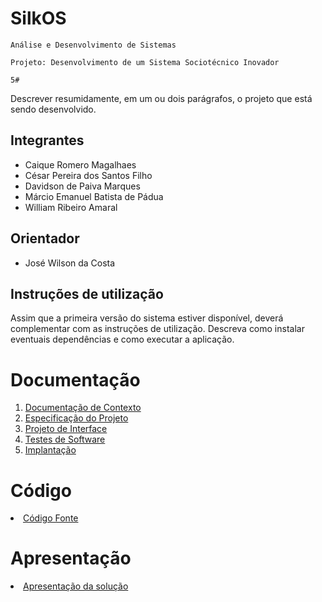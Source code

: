 # SilkOS

`Análise e Desenvolvimento de Sistemas`

`Projeto: Desenvolvimento de um Sistema Sociotécnico Inovador`

`5#`


Descrever resumidamente, em um ou dois parágrafos, o projeto que está sendo desenvolvido.

## Integrantes

* Caique Romero Magalhaes
* César Pereira dos Santos Filho
* Davidson de Paiva Marques
* Márcio Emanuel Batista de Pádua
* William Ribeiro Amaral


## Orientador

* José Wilson da Costa

## Instruções de utilização

Assim que a primeira versão do sistema estiver disponível, deverá complementar com as instruções de utilização. Descreva como instalar eventuais dependências e como executar a aplicação.

# Documentação

<ol>
<li><a href="documentos/01-Documentação de Contexto.md"> Documentação de Contexto</a></li>
<li><a href="documentos/02-Especificação do Projeto.md"> Especificação do Projeto</a></li>
<li><a href="documentos/03-Projeto de Interface.md"> Projeto de Interface</a></li>
<li><a href="documentos/04-Testes de Software.md"> Testes de Software</a></li>
<li><a href="documentos/05-Implantação.md"> Implantação</a></li>
</ol>

# Código

<li><a href="codigo-fonte/README.md"> Código Fonte</a></li>

# Apresentação

<li><a href="apresentacao/README.md"> Apresentação da solução</a></li>
